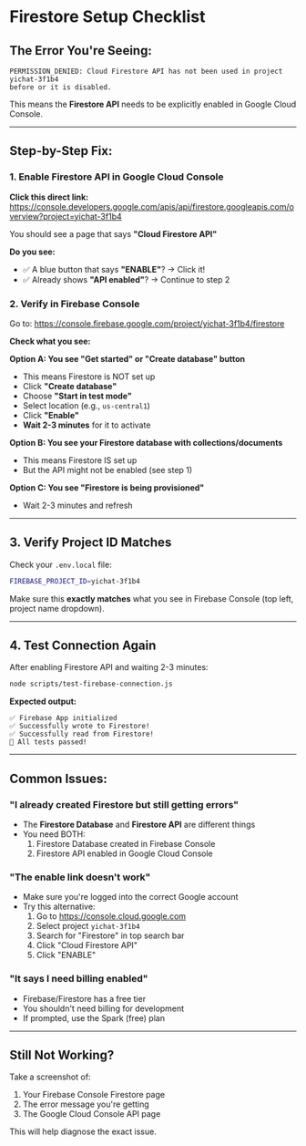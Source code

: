 # Firestore Setup Checklist

## The Error You're Seeing:
```
PERMISSION_DENIED: Cloud Firestore API has not been used in project yichat-3f1b4 
before or it is disabled.
```

This means the **Firestore API** needs to be explicitly enabled in Google Cloud Console.

---

## Step-by-Step Fix:

### 1. Enable Firestore API in Google Cloud Console

**Click this direct link:**
https://console.developers.google.com/apis/api/firestore.googleapis.com/overview?project=yichat-3f1b4

You should see a page that says **"Cloud Firestore API"**

**Do you see:**
- ✅ A blue button that says **"ENABLE"**? → Click it!
- ✅ Already shows **"API enabled"**? → Continue to step 2

### 2. Verify in Firebase Console

Go to: https://console.firebase.google.com/project/yichat-3f1b4/firestore

**Check what you see:**

**Option A: You see "Get started" or "Create database" button**
- This means Firestore is NOT set up
- Click **"Create database"**
- Choose **"Start in test mode"**
- Select location (e.g., `us-central1`)
- Click **"Enable"**
- **Wait 2-3 minutes** for it to activate

**Option B: You see your Firestore database with collections/documents**
- This means Firestore IS set up
- But the API might not be enabled (see step 1)

**Option C: You see "Firestore is being provisioned"**
- Wait 2-3 minutes and refresh

---

## 3. Verify Project ID Matches

Check your `.env.local` file:
```bash
FIREBASE_PROJECT_ID=yichat-3f1b4
```

Make sure this **exactly matches** what you see in Firebase Console (top left, project name dropdown).

---

## 4. Test Connection Again

After enabling Firestore API and waiting 2-3 minutes:

```bash
node scripts/test-firebase-connection.js
```

**Expected output:**
```
✅ Firebase App initialized
✅ Successfully wrote to Firestore!
✅ Successfully read from Firestore!
🎉 All tests passed!
```

---

## Common Issues:

### "I already created Firestore but still getting errors"
- The **Firestore Database** and **Firestore API** are different things
- You need BOTH:
  1. Firestore Database created in Firebase Console
  2. Firestore API enabled in Google Cloud Console

### "The enable link doesn't work"
- Make sure you're logged into the correct Google account
- Try this alternative:
  1. Go to https://console.cloud.google.com
  2. Select project `yichat-3f1b4`
  3. Search for "Firestore" in top search bar
  4. Click "Cloud Firestore API"
  5. Click "ENABLE"

### "It says I need billing enabled"
- Firebase/Firestore has a free tier
- You shouldn't need billing for development
- If prompted, use the Spark (free) plan

---

## Still Not Working?

Take a screenshot of:
1. Your Firebase Console Firestore page
2. The error message you're getting
3. The Google Cloud Console API page

This will help diagnose the exact issue.

